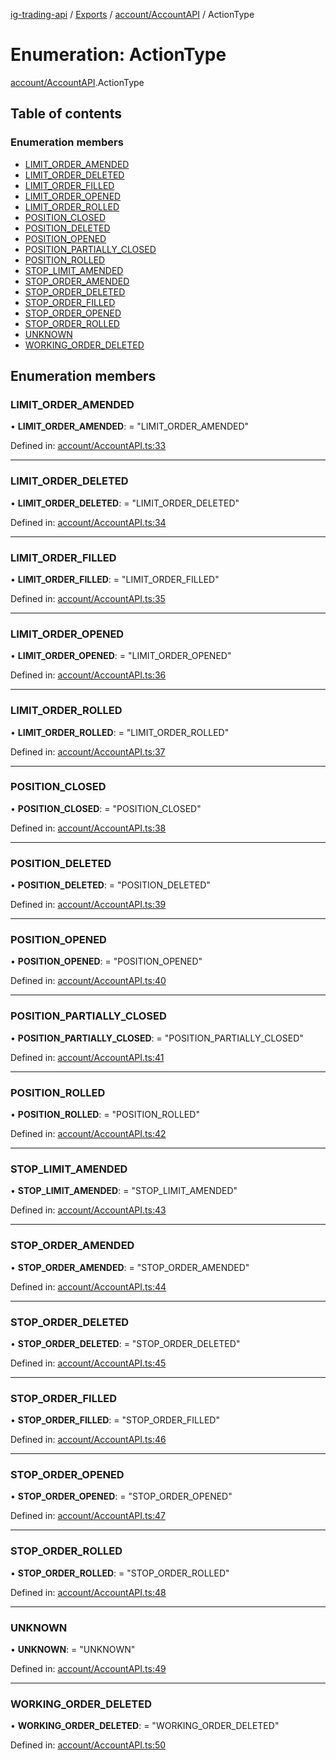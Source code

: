 [ig-trading-api](../README.md) / [Exports](../modules.md) / [account/AccountAPI](../modules/account_accountapi.md) / ActionType

# Enumeration: ActionType

[account/AccountAPI](../modules/account_accountapi.md).ActionType

## Table of contents

### Enumeration members

- [LIMIT_ORDER_AMENDED](account_accountapi.actiontype.md#limit_order_amended)
- [LIMIT_ORDER_DELETED](account_accountapi.actiontype.md#limit_order_deleted)
- [LIMIT_ORDER_FILLED](account_accountapi.actiontype.md#limit_order_filled)
- [LIMIT_ORDER_OPENED](account_accountapi.actiontype.md#limit_order_opened)
- [LIMIT_ORDER_ROLLED](account_accountapi.actiontype.md#limit_order_rolled)
- [POSITION_CLOSED](account_accountapi.actiontype.md#position_closed)
- [POSITION_DELETED](account_accountapi.actiontype.md#position_deleted)
- [POSITION_OPENED](account_accountapi.actiontype.md#position_opened)
- [POSITION_PARTIALLY_CLOSED](account_accountapi.actiontype.md#position_partially_closed)
- [POSITION_ROLLED](account_accountapi.actiontype.md#position_rolled)
- [STOP_LIMIT_AMENDED](account_accountapi.actiontype.md#stop_limit_amended)
- [STOP_ORDER_AMENDED](account_accountapi.actiontype.md#stop_order_amended)
- [STOP_ORDER_DELETED](account_accountapi.actiontype.md#stop_order_deleted)
- [STOP_ORDER_FILLED](account_accountapi.actiontype.md#stop_order_filled)
- [STOP_ORDER_OPENED](account_accountapi.actiontype.md#stop_order_opened)
- [STOP_ORDER_ROLLED](account_accountapi.actiontype.md#stop_order_rolled)
- [UNKNOWN](account_accountapi.actiontype.md#unknown)
- [WORKING_ORDER_DELETED](account_accountapi.actiontype.md#working_order_deleted)

## Enumeration members

### LIMIT_ORDER_AMENDED

• **LIMIT_ORDER_AMENDED**: = "LIMIT_ORDER_AMENDED"

Defined in: [account/AccountAPI.ts:33](https://github.com/bennycode/ig-trading-api/blob/7c81ba3/src/account/AccountAPI.ts#L33)

---

### LIMIT_ORDER_DELETED

• **LIMIT_ORDER_DELETED**: = "LIMIT_ORDER_DELETED"

Defined in: [account/AccountAPI.ts:34](https://github.com/bennycode/ig-trading-api/blob/7c81ba3/src/account/AccountAPI.ts#L34)

---

### LIMIT_ORDER_FILLED

• **LIMIT_ORDER_FILLED**: = "LIMIT_ORDER_FILLED"

Defined in: [account/AccountAPI.ts:35](https://github.com/bennycode/ig-trading-api/blob/7c81ba3/src/account/AccountAPI.ts#L35)

---

### LIMIT_ORDER_OPENED

• **LIMIT_ORDER_OPENED**: = "LIMIT_ORDER_OPENED"

Defined in: [account/AccountAPI.ts:36](https://github.com/bennycode/ig-trading-api/blob/7c81ba3/src/account/AccountAPI.ts#L36)

---

### LIMIT_ORDER_ROLLED

• **LIMIT_ORDER_ROLLED**: = "LIMIT_ORDER_ROLLED"

Defined in: [account/AccountAPI.ts:37](https://github.com/bennycode/ig-trading-api/blob/7c81ba3/src/account/AccountAPI.ts#L37)

---

### POSITION_CLOSED

• **POSITION_CLOSED**: = "POSITION_CLOSED"

Defined in: [account/AccountAPI.ts:38](https://github.com/bennycode/ig-trading-api/blob/7c81ba3/src/account/AccountAPI.ts#L38)

---

### POSITION_DELETED

• **POSITION_DELETED**: = "POSITION_DELETED"

Defined in: [account/AccountAPI.ts:39](https://github.com/bennycode/ig-trading-api/blob/7c81ba3/src/account/AccountAPI.ts#L39)

---

### POSITION_OPENED

• **POSITION_OPENED**: = "POSITION_OPENED"

Defined in: [account/AccountAPI.ts:40](https://github.com/bennycode/ig-trading-api/blob/7c81ba3/src/account/AccountAPI.ts#L40)

---

### POSITION_PARTIALLY_CLOSED

• **POSITION_PARTIALLY_CLOSED**: = "POSITION_PARTIALLY_CLOSED"

Defined in: [account/AccountAPI.ts:41](https://github.com/bennycode/ig-trading-api/blob/7c81ba3/src/account/AccountAPI.ts#L41)

---

### POSITION_ROLLED

• **POSITION_ROLLED**: = "POSITION_ROLLED"

Defined in: [account/AccountAPI.ts:42](https://github.com/bennycode/ig-trading-api/blob/7c81ba3/src/account/AccountAPI.ts#L42)

---

### STOP_LIMIT_AMENDED

• **STOP_LIMIT_AMENDED**: = "STOP_LIMIT_AMENDED"

Defined in: [account/AccountAPI.ts:43](https://github.com/bennycode/ig-trading-api/blob/7c81ba3/src/account/AccountAPI.ts#L43)

---

### STOP_ORDER_AMENDED

• **STOP_ORDER_AMENDED**: = "STOP_ORDER_AMENDED"

Defined in: [account/AccountAPI.ts:44](https://github.com/bennycode/ig-trading-api/blob/7c81ba3/src/account/AccountAPI.ts#L44)

---

### STOP_ORDER_DELETED

• **STOP_ORDER_DELETED**: = "STOP_ORDER_DELETED"

Defined in: [account/AccountAPI.ts:45](https://github.com/bennycode/ig-trading-api/blob/7c81ba3/src/account/AccountAPI.ts#L45)

---

### STOP_ORDER_FILLED

• **STOP_ORDER_FILLED**: = "STOP_ORDER_FILLED"

Defined in: [account/AccountAPI.ts:46](https://github.com/bennycode/ig-trading-api/blob/7c81ba3/src/account/AccountAPI.ts#L46)

---

### STOP_ORDER_OPENED

• **STOP_ORDER_OPENED**: = "STOP_ORDER_OPENED"

Defined in: [account/AccountAPI.ts:47](https://github.com/bennycode/ig-trading-api/blob/7c81ba3/src/account/AccountAPI.ts#L47)

---

### STOP_ORDER_ROLLED

• **STOP_ORDER_ROLLED**: = "STOP_ORDER_ROLLED"

Defined in: [account/AccountAPI.ts:48](https://github.com/bennycode/ig-trading-api/blob/7c81ba3/src/account/AccountAPI.ts#L48)

---

### UNKNOWN

• **UNKNOWN**: = "UNKNOWN"

Defined in: [account/AccountAPI.ts:49](https://github.com/bennycode/ig-trading-api/blob/7c81ba3/src/account/AccountAPI.ts#L49)

---

### WORKING_ORDER_DELETED

• **WORKING_ORDER_DELETED**: = "WORKING_ORDER_DELETED"

Defined in: [account/AccountAPI.ts:50](https://github.com/bennycode/ig-trading-api/blob/7c81ba3/src/account/AccountAPI.ts#L50)
